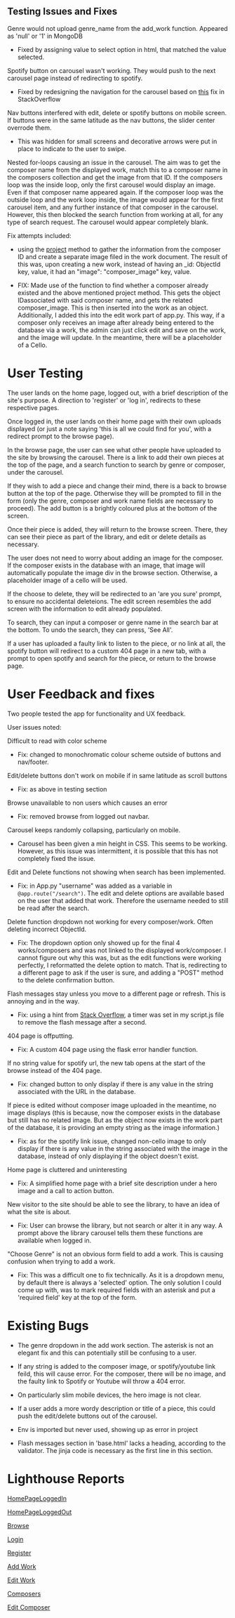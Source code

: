 ## Testing Issues and Fixes

Genre would not upload genre_name from the add_work function. Appeared as 'null' or '1' in MongoDB

- Fixed by assigning value to select option in html, that matched the value selected.

Spotify button on carousel wasn't working. They would push to the next carousel page instead of redirecting to spotify.

- Fixed by redesigning the navigation for the carousel based on [this](https://stackoverflow.com/questions/46454964/how-can-i-put-the-prev-and-next-arrow-in-materialize-carousel) fix in StackOverflow

Nav buttons interfered with edit, delete or spotify buttons on mobile screen. If buttons were in the same latitude as the nav buttons, the slider center overrode them. 

- This was hidden for small screens and decorative arrows were put in place to indicate to the user to swipe.

Nested for-loops causing an issue in the carousel.
The aim was to get the composer name from the displayed work, match this to a composer name in the composers collection and get the image from that ID. If the composers loop was the inside loop, only the first carousel would display an image. Even if that composer name appeared again. If the composer loop was the outside loop and the work loop inside, the image would appear for the first carousel item, and any further instance of that composer in the carousel. However, this then blocked the search function from working at all, for any type of search request. The carousel would appear completely blank.

Fix attempts included:
-  using the [project](https://docs.mongodb.com/manual/tutorial/project-fields-from-query-results/) method to gather the information from the composer ID and create a separate image filed in the work document. The result of this was, upon creating a new work, instead of having an _id: ObjectId key, value, it had an "image": "composer_image" key, value. 


- FIX: Made use of the function to find whether a composer already existed and the above mentioned project method. This gets the object IDassociated with said composer name, and gets the related composer_image. This is then inserted into the work as an object. Additionally, I added this into the edit work part of app.py. This way, if a composer only receives an image after already being entered to the database via a work, the admin can just click edit and save on the work, and the image will update. In the meantime, there will be a placeholder of a Cello.


# User Testing

The user lands on the home page, logged out, with a brief description of the site's purpose. A direction to 'register' or 'log in', redirects to these respective pages.

Once logged in, the user lands on their home page with their own uploads displayed (or just a note saying 'this is all we could find for you', with a redirect prompt to the browse page).

In the browse page, the user can see what other people have uploaded to the site by browsing the carousel. There is a link to add their own pieces at the top of the page, and a search function to search by genre or composer, under the carousel. 

If they wish to add a piece and change their mind, there is a back to browse button at the top of the page. Otherwise they will be prompted to fill in the form (only the genre, composer and work name fields are necessary to proceed). The add button is a brightly coloured plus at the bottom of the screen.

Once their piece is added, they will return to the browse screen. There, they can see their piece as part of the library, and edit or delete details as necessary.

The user does not need to worry about adding an image for the composer. If the composer exists in the database with an image, that image will automatically populate the image div in the browse section. Otherwise, a placeholder image of a cello will be used.

If the choose to delete, they will be redirected to an 'are you sure' prompt, to ensure no accidental deleteions. The edit screen resembles the add screen with the information to edit already populated.

To search, they can input a composer or genre name in the search bar at the bottom. To undo the search, they can press, 'See All'.

If a user has uploaded a faulty link to listen to the piece, or no link at all, the spotify button will redirect to a custom 404 page in a new tab, with a prompt to open spotify and search for the piece, or return to the browse page.


# User Feedback and fixes

Two people tested the app for functionality and UX feedback.

User issues noted: 

Difficult to read with color scheme 

- Fix: changed to monochromatic colour scheme outside of buttons and nav/footer. 

Edit/delete buttons don't work on mobile if in same latitude as scroll buttons 

- Fix: as above in testing section

Browse unavailable to non users which causes an error

- Fix: removed browse from logged out navbar. 

Carousel keeps randomly collapsing, particularly on mobile.

- Carousel has been given a min height in CSS. This seems to be working. However, as this issue was intermittent, it is possible that this has not completely fixed the issue.

Edit and Delete functions not showing when search has been implemented. 

- Fix: in App.py "username" was added as a variable in `@app.route("/search")`. The edit and delete options are available based on the user that added that work. Therefore the username needed to still be read after the search.

Delete function dropdown not working for every composer/work. Often deleting incorrect ObjectId.

- Fix: The dropdown option only showed up for the final 4 works/composers and was not linked to the displayed work/composer. I cannot figure out why this was, but as the edit functions were working perfectly, I reformatted the delete option to match. That is, redirecting to a different page to ask if the user is sure, and adding a "POST" method to the delete confirmation button.

Flash messages stay unless you move to a different page or refresh. This is annoying and in the way.

- Fix: using a hint from [Stack Overflow](https://stackoverflow.com/questions/21949948/let-flash-messages-disappear-in-the-same-page-in-rails), a timer was set in my script.js file to remove the flash message after a second.

404 page is offputting.

- Fix: A custom 404 page using the flask error handler function.

If no string value for spotify url, the new tab opens at the start of the browse instead of the 404 page.

- Fix: changed button to only display if there is any value in the string associated with the URL in the database.

If piece is edited without composer image uploaded in the meantime, no image displays (this is because, now the composer exists in the database but still has no related image. But as the object now exists in the work part of the database, it is providing an empty string as the image information.)

- Fix: as for the spotify link issue, changed non-cello image to only display if there is any value in the string associated with the image in the database, instead of only displaying if the object doesn't exist.

Home page is cluttered and uninteresting

- Fix: A simplified home page with a brief site description under a hero image and a call to action button.

New visitor to the site should be able to see the library, to have an idea of what the site is about.

- Fix: User can browse the library, but not search or alter it in any way. A prompt above the library carousel tells them these functions are available when logged in. 

"Choose Genre" is not an obvious form field to add a work. This is causing confusion when trying to add a work.

- Fix:  This was a difficult one to fix technically. As it is a dropdown menu, by default there is always a 'selected' option. The only solution I could come up with, was to mark required fields with an asterisk and put a 'required field' key at the top of the form.


# Existing Bugs

- The genre dropdown in the add work section. The asterisk is not an elegant fix and this can potentially still be confusing to a user.

- If any string is added to the composer image, or spotify/youtube link feild, this will cause error. For the composer, there will be no image, and the faulty link to Spotify or Youtube will throw a 404 error.

- On particularly slim mobile devices, the hero image is not clear.

- If a user adds a more wordy description or title of a piece, this could push the edit/delete buttons out of the carousel.

- Env is imported but never used, showing up as error in project

- Flash messages section in 'base.html' lacks a heading, according to the validator. The jinja code is necessary as the first line in this section.

# Lighthouse Reports

[HomePageLoggedIn](https://github.com/Shinners888/MS3MusicLibrary/blob/master/assets/lighthouseReports/HomeLoggedInLighthouse.png)

[HomePageLoggedOut](https://github.com/Shinners888/MS3MusicLibrary/blob/master/assets/lighthouseReports/HomeLoggedOutLighthouse.png)

[Browse](https://github.com/Shinners888/MS3MusicLibrary/blob/master/assets/lighthouseReports/BrowseLighthouse.png)

[Login](https://github.com/Shinners888/MS3MusicLibrary/blob/master/assets/lighthouseReports/LogInLighthouse.png)

[Register](https://github.com/Shinners888/MS3MusicLibrary/blob/master/assets/lighthouseReports/RegisterLighthouse.png)

[Add Work](https://github.com/Shinners888/MS3MusicLibrary/blob/master/assets/lighthouseReports/AddPieceLighthouse.png)

[Edit Work](https://github.com/Shinners888/MS3MusicLibrary/blob/master/assets/lighthouseReports/EditPieceLighthouse.png)

[Composers](https://github.com/Shinners888/MS3MusicLibrary/blob/master/assets/lighthouseReports/ComposersLighthouse.png)

[Edit Composer](https://github.com/Shinners888/MS3MusicLibrary/blob/master/assets/lighthouseReports/EditComposerLighthouse.png)

